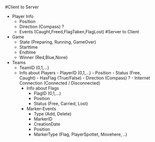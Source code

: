 #Client to Server
- Player Info
	- Position
	- Direction (Compass) ?
	- Events (Caught,Freed,FlagTaken,FlagLost) 
#Server to Client
- Game
	- State (Preparing, Running, GameOver)
	- Starttime
	- Endtime
	- Winner (Red,Blue,None)
- Teams
	- TeamID (0,1,...)
  - Info about Players
		- PlayerID (0,1,...)
		- Position
		- Status (Free, Caught)
		- HasFlag (True/False)
		- Direction (Compass) ?
		- Internet Connection (Connected / Disconnected)
	- Info about Flags
		- FlagID (0,1,...)
		- Position
		- Status (Free, Carried, Lost)
	- Marker-Events
		- Type (Add, Delete)
		- MarkerID
		- CreationDate
		- Position
		- MarkerType (Flag, PlayerSpottet, Movehere, ..)
		